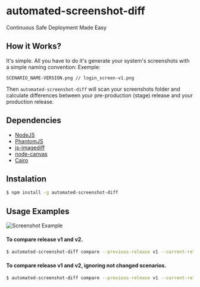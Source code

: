 automated-screenshot-diff
=========================

Continuous Safe Deployment Made Easy

## How it Works?
It's simple. All you have to do it's generate your system's screenshots with a simple naming convention:
Exemple:
```
SCENARIO_NAME-VERSION.png // login_screen-v1.png
```
Then `automated-screenshot-diff` will scan your screenshots folder 
and calculate differences between your pre-production (stage) release and your production release.

## Dependencies
  * [NodeJS](http://nodejs.org/)
  * [PhantomJS](http://phantomjs.org)
  * [js-imagediff](https://github.com/HumbleSoftware/js-imagediff)
  * [node-canvas](https://github.com/LearnBoost/node-canvas)
  * [Cairo](http://cairographics.org)

## Instalation
```bash
$ npm install -g automated-screenshot-diff
```
## Usage Examples
![Screenshot Example](http://imageshack.us/a/img854/9624/87w6.png)

#### To compare release v1 and v2.
```bash
$ automated-screenshot-diff compare --previous-release v1 --current-release v2 --source screenshots/
```
#### To compare release v1 and v2, ignoring not changed scenarios.
```bash
$ automated-screenshot-diff compare --previous-release v1 --current-release v2 --source screenshots/ --ignore-not-changed=true
```

